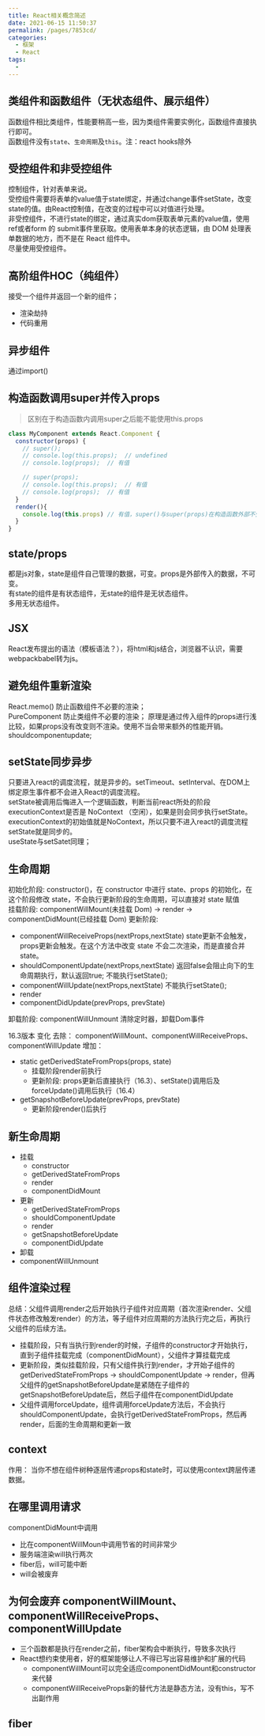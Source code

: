 ```yaml
---
title: React相关概念简述
date: 2021-06-15 11:50:37
permalink: /pages/7853cd/
categories:
  - 框架
  - React
tags:
  - 
---
```


## 类组件和函数组件（无状态组件、展示组件）
函数组件相比类组件，性能要稍高一些，因为类组件需要实例化，函数组件直接执行即可。  
函数组件没有`state`、`生命周期`及`this`。注：react hooks除外

## 受控组件和非受控组件
控制组件，针对表单来说。  
受控组件需要将表单的value值于state绑定，并通过change事件setState，改变state的值。由React控制值，在改变的过程中可以对值进行处理。   
非受控组件，不进行state的绑定，通过真实dom获取表单元素的value值，使用ref或者form 的 submit事件里获取。使用表单本身的状态逻辑，由 DOM 处理表单数据的地方，而不是在 React 组件中。  
尽量使用受控组件。


## 高阶组件HOC（纯组件）
接受一个组件并返回一个新的组件；   
+ 渲染劫持
+ 代码重用

## 异步组件
通过import()

## 构造函数调用super并传入props
> 区别在于构造函数内调用super之后能不能使用this.props
```js
class MyComponent extends React.Component {
  constructor(props) {
    // super();
    // console.log(this.props);  // undefined
    // console.log(props);  // 有值

    // super(props);
    // console.log(this.props);  // 有值
    // console.log(props);  // 有值
  }
  render(){
    console.log(this.props) // 有值，super()与super(props)在构造函数外部不受影响
  }
}

```

## state/props
都是js对象，state是组件自己管理的数据，可变。props是外部传入的数据，不可变。   
有state的组件是有状态组件，无state的组件是无状态组件。  
多用无状态组件。  

## JSX
React发布提出的语法（模板语法？），将html和js结合，浏览器不认识，需要webpackbabel转为js。 

## 避免组件重新渲染
React.memo() 防止函数组件不必要的渲染；   
PureComponent 防止类组件不必要的渲染； 
原理是通过传入组件的props进行浅比较，如果props没有改变则不渲染。使用不当会带来额外的性能开销。  
shouldcomponentupdate;

## setState同步异步

只要进入react的调度流程，就是异步的。setTimeout、setInterval、在DOM上绑定原生事件都不会进入React的调度流程。  
setState被调用后悔进入一个逻辑函数，判断当前react所处的阶段executionContext是否是 NoContext （空闲），如果是则会同步执行setState。
executionContext的初始值就是NoContext，所以只要不进入react的调度流程 setState就是同步的。    
useState与setSatet同理；

## 生命周期
初始化阶段: constructor()，在 constructor 中进行 state、props 的初始化，在这个阶段修改 state，不会执行更新阶段的生命周期，可以直接对 state 赋值   
挂载阶段: componentWillMount(未挂载 Dom) -> render -> componentDidMount(已经挂载 Dom)
更新阶段:  
+ componentWillReceiveProps(nextProps,nextState) state更新不会触发，props更新会触发。在这个方法中改变 state 不会二次渲染，而是直接合并 state。
+ shouldComponentUpdate(nextProps,nextState) 返回false会阻止向下的生命周期执行，默认返回true; 不能执行setState();
+ componentWillUpdate(nextProps,nextState) 不能执行setState();
+ render
+ componentDidUpdate(prevProps, prevState)

卸载阶段: componentWillUnmount 清除定时器，卸载Dom事件   

16.3版本 变化
去除： componentWillMount、componentWillReceiveProps、componentWillUpdate
增加： 
+ static getDerivedStateFromProps(props, state) 
  + 挂载阶段render前执行
  + 更新阶段: props更新后直接执行（16.3）、setState()调用后及forceUpdate()调用后执行（16.4）
+ getSnapshotBeforeUpdate(prevProps, prevState)
  + 更新阶段render()后执行
  
## 新生命周期
+ 挂载
  + constructor
  + getDerivedStateFromProps
  + render
  + componentDidMount
+ 更新
  + getDerivedStateFromProps
  + shouldComponentUpdate
  + render
  + getSnapshotBeforeUpdate
  + componentDidUpdate
+ 卸载
 + componentWillUnmount


## 组件渲染过程
总结：父组件调用render之后开始执行子组件对应周期（首次渲染render、父组件状态修改触发render）的方法，等子组件对应周期的方法执行完之后，再执行父组件的后续方法。
+ 挂载阶段，只有当执行到render的时候，子组件的constructor才开始执行，直到子组件挂载完成（componentDidMount），父组件才算挂载完成  
+ 更新阶段，类似挂载阶段，只有父组件执行到render，才开始子组件的getDerivedStateFromProps -> shouldComponentUpdate -> render，但再父组件的getSnapshotBeforeUpdate是紧随在子组件的getSnapshotBeforeUpdate后，然后子组件在componentDidUpdate
+ 父组件调用forceUpdate，组件调用forceUpdate方法后，不会执行shouldComponentUpdate，会执行getDerivedStateFromProps，然后再render，后面的生命周期和更新一致

## context
作用： 当你不想在组件树种逐层传递props和state时，可以使用context跨层传递数据。  


## 在哪里调用请求
componentDidMount中调用
+ 比在componentWillMoun中调用节省的时间非常少
+ 服务端渲染will执行两次
+ fiber后，will可能中断
+ will会被废弃

## 为何会废弃 componentWillMount、 componentWillReceiveProps、 componentWillUpdate
+ 三个函数都是执行在render之前，fiber架构会中断执行，导致多次执行
+ React想约束使用者，好的框架能够让人不得已写出容易维护和扩展的代码
  + componentWillMount可以完全适应componentDidMount和constructor来代替
  + componentWillReceiveProps新的替代方法是静态方法，没有this，写不出副作用
  

## fiber

